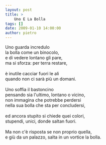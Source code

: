 ```yaml
---
layout: post
title: >
    Uno E La Bolla
tags: []
date: 2009-01-10 14:00:00
author: pietro
---
```

Uno guarda incredulo<br/>la bolla come un binocolo,<br/>e di vedere lontano gli pare,<br/>ma si sforza: per terra restare,<br/><br/>è inutile cacciar fuori le ali<br/>quando non ci sarà più un domani.<br/><br/>Uno soffia il bastoncino<br/>pensando sia l'ultimo, lontano o vicino,<br/>non immagina che potrebbe perdersi<br/>nella sua bolla che sta per concludersi,<br/><br/>ed ancora stupito si chiede quei colori,<br/>stupendi, unici, donde saltan fuori.<br/><br/>Ma non c'è risposta se non proprio quella,<br/>e giù da un palazzo, salta in un vortice la bolla.
